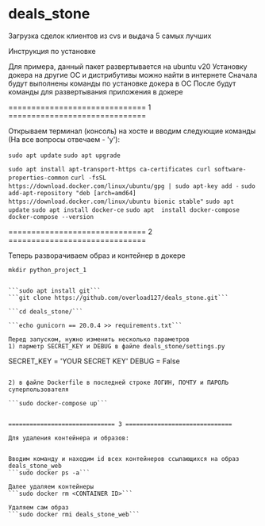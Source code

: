 # deals_stone
Загрузка сделок клиентов из cvs и выдача 5 самых лучших

Инструкция по установке

Для примера, данный пакет развертывается на ubuntu v20
Установку докера на другие ОС и дистрибутивы можно найти в интернете
Сначала будут выполнены команды по установке докера в ОС
После будут команды для развертывания приложения в докере

============================== 1 ==============================

Открываем терминал (консоль) на хосте и вводим следующие команды (На все вопросы отвечаем - 'y'):


```sudo apt update```
```sudo apt upgrade```

```sudo apt install apt-transport-https ca-certificates curl software-properties-common```
```curl -fsSL https://download.docker.com/linux/ubuntu/gpg | sudo apt-key add -```
```sudo add-apt-repository "deb [arch=amd64] https://download.docker.com/linux/ubuntu bionic stable"```
```sudo apt update```
```sudo apt install docker-ce```
```sudo apt  install docker-compose```
```docker-compose --version```

============================== 2 ==============================

Теперь разворачиваем образ и контейнер в докере


```mkdir python_project_1```
```cd python_project_1/'

```sudo apt install git```
```git clone https://github.com/overload127/deals_stone.git```

```cd deals_stone/```

```echo gunicorn == 20.0.4 >> requirements.txt```

Перед запуском, нужно изменить несколько параметров
1) парметр SECRET_KEY и DEBUG в файле deals_stone/settings.py
```
SECRET_KEY = 'YOUR SECRET KEY'
DEBUG = False
```

2) в файле Dockerfile в последней строке ЛОГИН, ПОЧТУ и ПАРОЛЬ суперпользователя

```sudo docker-compose up```


============================== 3 ==============================

Для удаления контейнера и образов:


Вводим команду и находим id всех контейнеров ссылающихся на образ deals_stone_web
```sudo docker ps -a```

Далее удаляем контейнеры
```sudo docker rm <CONTAINER ID>```

Удаляем сам образ
```sudo docker rmi deals_stone_web```